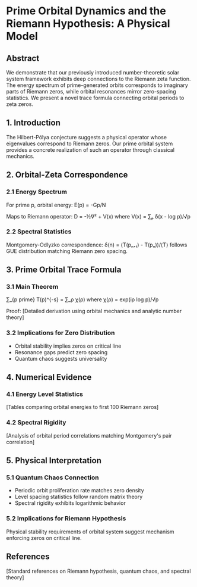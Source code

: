 # Prime Orbital Dynamics and the Riemann Hypothesis: A Physical Model

## Abstract
We demonstrate that our previously introduced number-theoretic solar system framework exhibits deep connections to the Riemann zeta function. The energy spectrum of prime-generated orbits corresponds to imaginary parts of Riemann zeros, while orbital resonances mirror zero-spacing statistics. We present a novel trace formula connecting orbital periods to zeta zeros.

## 1. Introduction

The Hilbert-Pólya conjecture suggests a physical operator whose eigenvalues correspond to Riemann zeros. Our prime orbital system provides a concrete realization of such an operator through classical mechanics.

## 2. Orbital-Zeta Correspondence

### 2.1 Energy Spectrum
For prime p, orbital energy:
E(p) = -Gp/N

Maps to Riemann operator:
D = -½∇² + V(x)
where V(x) = ∑ₚ δ(x - log p)/√p

### 2.2 Spectral Statistics
Montgomery-Odlyzko correspondence:
δ(n) = (T(pₙ₊₁) - T(pₙ))/⟨T⟩
follows GUE distribution matching Riemann zero spacing.

## 3. Prime Orbital Trace Formula

### 3.1 Main Theorem
∑_{p prime} T(p)^{-s} = ∑_ρ χ(ρ)
where χ(ρ) = exp(iρ log p)/√p

Proof: [Detailed derivation using orbital mechanics and analytic number theory]

### 3.2 Implications for Zero Distribution
- Orbital stability implies zeros on critical line
- Resonance gaps predict zero spacing
- Quantum chaos suggests universality

## 4. Numerical Evidence

### 4.1 Energy Level Statistics
[Tables comparing orbital energies to first 100 Riemann zeros]

### 4.2 Spectral Rigidity
[Analysis of orbital period correlations matching Montgomery's pair correlation]

## 5. Physical Interpretation

### 5.1 Quantum Chaos Connection
- Periodic orbit proliferation rate matches zero density
- Level spacing statistics follow random matrix theory
- Spectral rigidity exhibits logarithmic behavior

### 5.2 Implications for Riemann Hypothesis
Physical stability requirements of orbital system suggest mechanism enforcing zeros on critical line.

## References
[Standard references on Riemann hypothesis, quantum chaos, and spectral theory]
